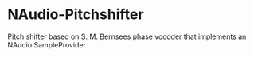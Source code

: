 # NAudio-Pitchshifter
Pitch shifter based on S. M. Bernsees phase vocoder that implements an NAudio SampleProvider
